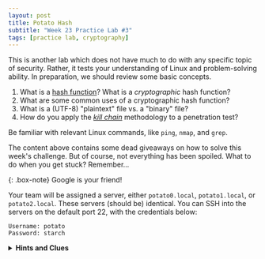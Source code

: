 ```yaml
---
layout: post
title: Potato Hash
subtitle: "Week 23 Practice Lab #3"
tags: [practice lab, cryptography]
---
```


This is another lab which does not have much to do with any specific topic of security. Rather, it tests your understanding of Linux and problem-solving ability. In preparation, we should review some basic concepts.

1. What is a [hash function](/2018-03-04-hash)? What is a *cryptographic* hash function?
3. What are some common uses of a cryptographic hash function?
3. What is a (UTF-8) "plaintext" file vs. a "binary" file?
4. How do you apply the [*kill chain*](https://twlinux.github.io/2017-10-30-kali/) methodology to a penetration test?

Be familiar with relevant Linux commands, like `ping`, `nmap`, and `grep`.

The content above contains some dead giveaways on how to solve this week's challenge. But of course, not everything has been spoiled. What to do when you get stuck? Remember...

{: .box-note}
Google is your friend!

Your team will be assigned a server, either `potato0.local`, `potato1.local`, or `potato2.local`. These servers (should be) identical. You can SSH into the servers on the default port 22, with the credentials below:

```
Username: potato
Password: starch
```

<details><summary><strong>Hints and Clues</strong></summary>
<ul>
<li>Password to <em>secret</em> HTTPS server is a hash of <code>groceries.jpg</code>. The file <code>output.txt</code> might help you.</li>
<li><code title="Don't blindly copy and paste commands!">nmap -p ???</code> See <code>man nmap</code> or <a href="https://tools.kali.org/information-gathering/nmap" target="_blank"><code>nmap -h</code></a> for help.</li>
<li><a href="https://en.wikipedia.org/wiki/Binary_file" target="_blank">https://en.wikipedia.org/wiki/Binary_file</a> (read just the first paragraph)</li>
</ul>
</details>
<br />